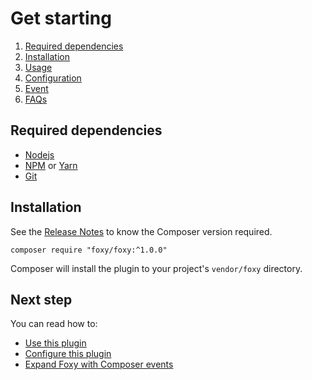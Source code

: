 Get starting
============

1. [Required dependencies](index.md#required-dependencies)
2. [Installation](index.md#installation)
3. [Usage](usage.md)
4. [Configuration](config.md)
5. [Event](events.md)
6. [FAQs](faqs.md)

## Required dependencies

- [Nodejs](https://nodejs.org)
- [NPM](https://www.npmjs.com) or [Yarn](https://yarnpkg.com)
- [Git](https://git-scm.com)

## Installation

See the [Release Notes](https://github.com/fxpio/foxy/releases)
to know the Composer version required.

```shell
composer require "foxy/foxy:^1.0.0"
```

Composer will install the plugin to your project's `vendor/foxy` directory.

## Next step

You can read how to:

- [Use this plugin](usage.md)
- [Configure this plugin](config.md)
- [Expand Foxy with Composer events](events.md)
